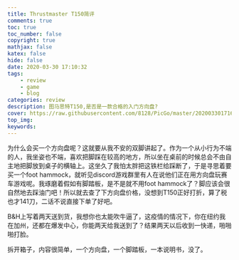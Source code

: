 ```yaml
---
title: Thrustmaster T150简评
comments: true
toc: true
toc_number: false
copyright: true
mathjax: false
katex: false
hide: false
date: 2020-03-30 17:10:32
tags: 
	- review
	- game
	- blog
categories: review
description: 图马思特T150,是否是一款合格的入门方向盘?
cover: https://raw.githubusercontent.com/8128/PicGo/master/20200330171628.png
top_img:
keywords:
---
```


为什么会买一个方向盘呢？这就要从我不安的双脚讲起了。作为一个从小行为不端的人，我坐姿也不端，喜欢把脚踩在较高的地方，所以坐在桌前的时候总会不由自主地把脚放到桌子的横轴上。这坐久了我怕太胖把这铁栏给踩断了，于是寻思着要买一个foot hammock，就听见discord游戏群里有人在说他们正在用方向盘玩赛车游戏呢。我琢磨着假如有脚踏板，是不是就不用foot hammock了？脚应该会很自然地去踩油门吧！所以就去查了下方向盘价格，没想到T150正好打折，算了税也才141刀，二话不说直接下单了好吧。

B&H上写着两天送到货，我想你也太能吹牛逼了，这疫情的情况下，你在纽约我在加州，还都在爆发中心，你能两天给我送到了？结果两天以后收到一快递，啪啪啪打脸。

拆开箱子，内容很简单，一个方向盘，一个脚踏板，一本说明书，没了。

